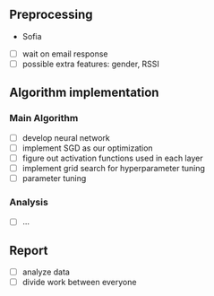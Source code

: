 ## Preprocessing
- Sofia  
- [ ] wait on email response
- [ ] possible extra features: gender, RSSI

## Algorithm implementation

### Main Algorithm
- [ ] develop neural network  
- [ ] implement SGD as our optimization  
- [ ] figure out activation functions used in each layer  
- [ ] implement grid search for hyperparameter tuning  
- [ ] parameter tuning  

### Analysis  
- [ ] ...

## Report  
- [ ] analyze data  
- [ ] divide work between everyone  
